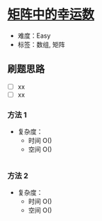 # [矩阵中的幸运数](https://leetcode-cn.com/problems/lucky-numbers-in-a-matrix/)

- 难度：Easy
- 标签：数组, 矩阵

## 刷题思路

- [ ] xx
- [ ] xx

### 方法 1

- 复杂度：
    - 时间 O()
    - 空间 O()

``` js

```

### 方法 2

- 复杂度：
    - 时间 O()
    - 空间 O()

``` js

```
